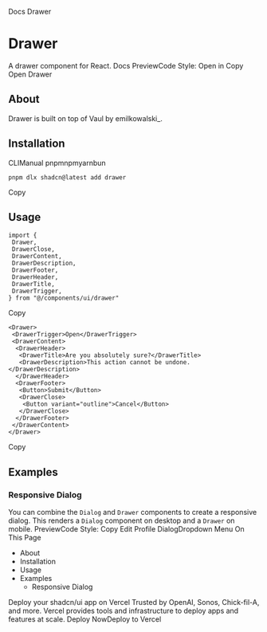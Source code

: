 Docs
Drawer
# Drawer
A drawer component for React.
Docs
PreviewCode
Style: 
Open in Copy
Open Drawer
## About
Drawer is built on top of Vaul by emilkowalski_.
## Installation
CLIManual
pnpmnpmyarnbun
```
pnpm dlx shadcn@latest add drawer

```

Copy
## Usage
```
import {
 Drawer,
 DrawerClose,
 DrawerContent,
 DrawerDescription,
 DrawerFooter,
 DrawerHeader,
 DrawerTitle,
 DrawerTrigger,
} from "@/components/ui/drawer"
```
Copy
```
<Drawer>
 <DrawerTrigger>Open</DrawerTrigger>
 <DrawerContent>
  <DrawerHeader>
   <DrawerTitle>Are you absolutely sure?</DrawerTitle>
   <DrawerDescription>This action cannot be undone.</DrawerDescription>
  </DrawerHeader>
  <DrawerFooter>
   <Button>Submit</Button>
   <DrawerClose>
    <Button variant="outline">Cancel</Button>
   </DrawerClose>
  </DrawerFooter>
 </DrawerContent>
</Drawer>
```
Copy
## Examples
### Responsive Dialog
You can combine the `Dialog` and `Drawer` components to create a responsive dialog. This renders a `Dialog` component on desktop and a `Drawer` on mobile.
PreviewCode
Style: 
Copy
Edit Profile
DialogDropdown Menu
On This Page
  * About
  * Installation
  * Usage
  * Examples
    * Responsive Dialog


Deploy your shadcn/ui app on Vercel
Trusted by OpenAI, Sonos, Chick-fil-A, and more.
Vercel provides tools and infrastructure to deploy apps and features at scale.
Deploy NowDeploy to Vercel
